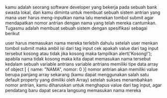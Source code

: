 kamu adalah seorang software developer yang bekerja pada sebuah bank swasta lokal, dan kamu diminta untuk membuat sebuah sistem antrian yang mana user harus meng-inputkan nama lalu menekan tombol submit agar mendapatkan nomor antrian dengan nama yang telah mereka cantumkan. Tugasmu adalah membuat sebuah sistem dengan spesifikasi sebagai berikut

user harus memasukan nama mereka terlebih dahulu
setelah user menkan tombol submit maka ambil isi dari tag input
cek apakah value dari tag input tersebut kosong atau tidak
jika kosong maka tampilkan alert('Kosong!');
apabila nama tidak kosong maka kita dapat memasukan nama tersebut kedalam sebuah variable antrians
variable antrians memiliki tipe data array of object [ { name: "NAMA", nomor: 0 }]
nomor antrian akan memiliki value berupa panjang array sekarang (kamu dapat menggunakan salah satu default property yang dimiliki oleh Array)
setelah sukses menambahkan nomor antrian, kamu diharuskan untuk menghapus value dari tag input, agar pendatang baru dapat secara langsung memasukan nama mereka
